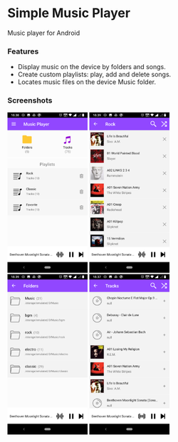 # Simple Music Player
Music player for Android

### Features
* Display music on the device by folders and songs.
* Create custom playlists: play, add and delete songs.
* Locates music files on the device Music folder.

### Screenshots
<!--![plot](./screenshots/screenshot_main.png)-->
<img src="./screenshots/main.png" height="360"/> <img src="./screenshots/playlist.png" height="360"/> <img src="./screenshots/folders.png" height="360"/> <img src="./screenshots/songs.png" height="360"/> 
